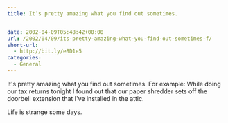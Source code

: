 ```yaml
---
title: It’s pretty amazing what you find out sometimes.


date: 2002-04-09T05:48:42+00:00
url: /2002/04/09/its-pretty-amazing-what-you-find-out-sometimes-f/
short-url:
  - http://bit.ly/e8D1e5
categories:
  - General
---
```

It's pretty amazing what you find out sometimes. For example: While doing our tax returns tonight I found out that our paper shredder sets off the doorbell extension that I've installed in the attic.

Life is strange some days.